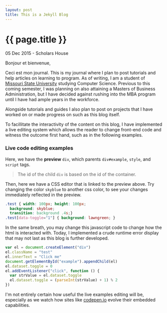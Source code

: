 ```yaml
---
layout: post
title: This is a Jekyll Blog
---
```


{{ page.title }}
================

<p class="meta">05 Dec 2015 - Scholars House</p>

Bonjour et bienvenue,

Ceci est mon journal. This is my journal where I plan to post tutorials and help articles on learning to program. As of writing, I am a student of [Missouri State University](http://missouristate.edu) studying Computer Science. Previous to this coming semester, I was planning on also attaining a Masters of Business Administration, but I have decided against rushing into the MBA program until I have had ample years in the workforce.

Alongside tutorials and guides I also plan to post on projects that I have worked on or made progress on such as this blog itself.

To facillitate the interactivity of the content on this blog, I have implemented a live editing system which allows the reader to change front-end code and witness the outcome first hand, such as in the following examples.

### Live code editing examples

Here, we have the **preview** `div`, which parents `div#example`, `style`, and `script` tags.
<div id="live-example"></div>

> The id of the child `div` is based on the id of the container.

Then, here we have a CSS editor that is linked to the preview above. Try changing the color `skyblue` to another css color, to see your changes immediately reflected in the preview.

```css live #example
.test { width: 100px; height: 100px;
  background: skyblue;
  transition: background .4s;}
.test[data-toggle="1"] { background: lawngreen; }
```

In the same breath, you may change this javascript code to change how the html is interacted with. Today, I implemented a crude runtime error display that may not last as this blog is further developed.

```javascript live #example
var el = document.createElement("div")
el.className = "test"
el.innerText = "Click me"
document.getElementById("example").appendChild(el)
el.dataset.toggle = 0
el.addEventListener("click", function () {
  var strValue = el.dataset.toggle
  el.dataset.toggle = (parseInt(strValue) + 1) % 2
})
```

I'm not entirely certain how useful the live examples editing will be, especially as we watch how sites like [codepen.io](http://codepen.io) evolve their embedded capabilities.